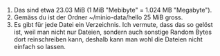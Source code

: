 1. Das sind etwa 23.03 MiB (1 MiB "Mebibyte" = 1.024 MB "Megabyte").
2. Gemäss du ist der Ordner ~/minio-data/hello 25 MiB gross.
3. Es gibt für jede Datei ein Verzeichnis. Ich vermute, dass das so gelöst ist, weil man nicht nur Dateien, sondern auch sonstige Random Bytes dort reinschreiben kann, deshalb kann man wohl die Dateien nicht einfach so lassen.